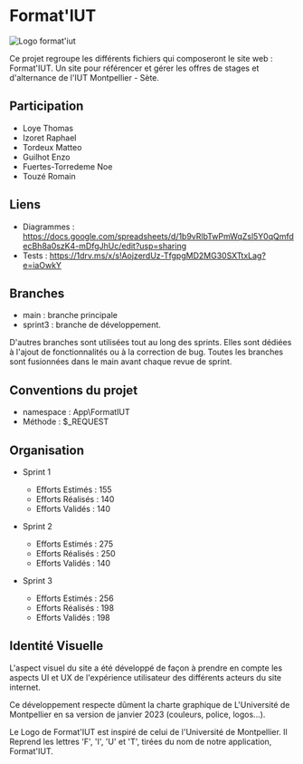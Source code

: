 # Format'IUT

![Logo format'iut](https://webinfo.iutmontp.univ-montp2.fr/~loyet/2S5t5RAd2frMP6/ressources/images/Logo_bleu.png)

Ce projet regroupe les différents fichiers qui composeront le site web : Format'IUT. Un site pour référencer et gérer les offres de stages et d'alternance de l'IUT Montpellier - Sète.

## Participation

- Loye Thomas
- Izoret Raphael
- Tordeux Matteo
- Guilhot Enzo
- Fuertes-Torredeme Noe
- Touzé Romain

## Liens 

- Diagrammes : https://docs.google.com/spreadsheets/d/1b9vRlbTwPmWqZsl5Y0qQmfdecBh8a0szK4-mDfgJhUc/edit?usp=sharing
- Tests : https://1drv.ms/x/s!AojzerdUz-TfgpgMD2MG30SXTtxLag?e=iaOwkY

## Branches

- main : branche principale
- sprint3 : branche de développement.

D'autres branches sont utilisées tout au long des sprints. Elles sont dédiées à l'ajout de fonctionnalités ou à la correction de bug. Toutes les branches sont fusionnées dans le main avant chaque revue de sprint.

## Conventions du projet

- namespace : App\FormatIUT
- Méthode : $_REQUEST

## Organisation

- Sprint 1
  - Efforts Estimés : 155
  - Efforts Réalisés : 140
  - Efforts Validés : 140

- Sprint 2
  - Efforts Estimés : 275
  - Efforts Réalisés : 250
  - Efforts Validés : 140

- Sprint 3
  - Efforts Estimés : 256
  - Efforts Réalisés : 198
  - Efforts Validés : 198

## Identité Visuelle

L'aspect visuel du site a été développé de façon à prendre en compte les aspects UI et UX de l'expérience utilisateur des différents acteurs du site internet.

Ce développement respecte dûment la charte graphique de L'Université de Montpellier en sa version de janvier 2023 (couleurs, police, logos...).

Le Logo de Format'IUT est inspiré de celui de l'Université de Montpellier. Il Reprend les lettres 'F', 'I', 'U' et 'T', tirées du nom de notre application, Format'IUT.
